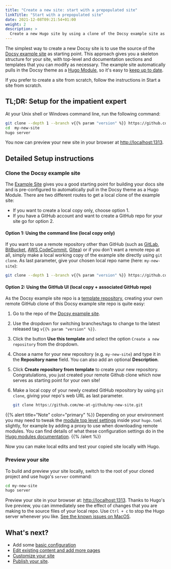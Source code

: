 ```yaml
---
title: "Create a new site: start with a prepopulated site"
linkTitle: "Start with a prepopulated site"
date: 2021-12-08T09:21:54+01:00
weight: 2
description: >
  Create a new Hugo site by using a clone of the Docsy example site as your starting point.
---
```


The simplest way to create a new Docsy site is to use the source of the [Docsy example site](https://github.com/google/docsy-example) as starting point. This approach gives you a skeleton structure for your site, with top-level and documentation sections and templates that you can modify as necessary. The example site automatically pulls in the Docsy theme as a [Hugo Module](https://gohugo.io/hugo-modules/), so it's easy to [keep up to date](/docs/updating/updating-hugo-module/).

If you prefer to create a site from scratch, follow the instructions in Start a site from scratch.

## TL;DR: Setup for the impatient expert

At your Unix shell or Windows command line, run the following command:

```bash
git clone --depth 1 --branch v{{% param "version" %}} https://github.com/google/docsy-example.git my-new-site
cd  my-new-site
hugo server
```

You now can preview your new site in your browser at [http://localhost:1313](http://localhost:1313/).

## Detailed Setup instructions

### Clone the Docsy example site

The [Example Site](https://example.docsy.dev) gives you a good starting point for building your docs site and is
pre-configured to automatically pull in the Docsy theme as a Hugo Module.
There are two different routes to get a local clone of the example site:

* If you want to create a local copy only, choose option 1.
* If you have a GitHub account and want to create a GitHub repo for your site go for option 2.

#### Option 1: Using the command line (local copy only)

If you want  to use a remote repository other than GitHub (such as [GitLab](https://gitlab.com), [BitBucket](https://bitbucket.org/), [AWS CodeCommit](https://aws.amazon.com/codecommit/), [Gitea](https://gitea.io/)) or if you don't want a remote repo at all, simply make a local working copy of the example site directly using `git clone`. As last parameter, give your chosen local repo name (here: `my-new-site`):

```bash
git clone --depth 1 --branch v{{% param "version" %}} https://github.com/google/docsy-example.git my-new-site
```

#### Option 2: Using the GitHub UI (local copy + associated GitHub repo)

As the Docsy example site repo is a [template repository](https://github.blog/2019-06-06-generate-new-repositories-with-repository-templates/), creating your own remote GitHub clone of this Docsy example site repo is quite easy:

1. Go to the repo of the [Docsy example site](https://github.com/google/docsy-example).

1. Use the dropdown for switching branches/tags to change to the latest released tag `v{{% param "version" %}}`. 

1. Click the button **Use this template** and select the option `Create a new repository` from the dropdown.

1. Chose a name for your new repository (e.g. `my-new-site`) and type it in the **Repository name** field. You can also add an optional **Description**.

1. Click **Create repository from template** to create your new repository. Congratulations, you just created your remote Github clone which now serves as starting point for your own site!

1. Make a local copy of your newly created GitHub repository by using `git clone`, giving your repo's web URL as last parameter.

    ```bash
    git clone https://github.com/me-at-github/my-new-site.git
    ```

{{% alert title="Note" color="primary" %}}
Depending on your environment you may need to tweak the [module top level settings](https://github.com/google/docsy-example/blob/f88fca475c28ffba3d72710a50450870230eb3a0/hugo.toml#L222-L227) inside your `hugo.toml` slightly, for example by adding a proxy to use when downloading remote modules.
You can find details of what these configuration settings do in the [Hugo modules documentation](https://gohugo.io/hugo-modules/configuration/#module-config-top-level).
{{% /alert %}}

Now you can make local edits and test your copied site locally with Hugo.

### Preview your site

To build and preview your site locally, switch to the root of your cloned project and use hugo's `server` command:

```bash
cd my-new-site
hugo server
```

Preview your site in your browser at: [http://localhost:1313](http://localhost:1313/).
Thanks to Hugo's live preview, you can immediately see the effect of changes that you are making to the source files of your local repo.
Use `Ctrl + c` to stop the Hugo server whenever you like.
[See the known issues on MacOS](/docs/get-started/known_issues/#macos).

## What's next?

* Add some [basic configuration](/docs/get-started/basic-configuration/)
* [Edit existing content and add more pages](/docs/adding-content/)
* [Customize your site](/docs/adding-content/lookandfeel/)
* [Publish your site](/docs/deployment/).
